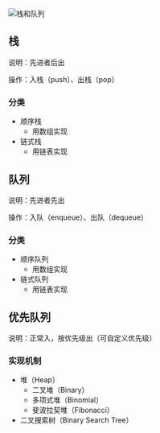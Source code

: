 <img :src="$withBase('/stack.png')" alt="栈和队列" />

## 栈

说明：先进者后出

操作：入栈（push）、出栈（pop）

### 分类

- 顺序栈
  - 用数组实现
- 链式栈
  - 用链表实现

## 队列

说明：先进者先出

操作：入队（enqueue）、出队（dequeue）

### 分类

- 顺序队列
  - 用数组实现
- 链式队列
  - 用链表实现

## 优先队列

说明：正常入，按优先级出（可自定义优先级）

### 实现机制

- 堆（Heap）
  - 二叉堆（Binary）
  - 多项式堆（Binomial）
  - 斐波拉契堆（Fibonacci）
- 二叉搜索树（Binary Search Tree）
